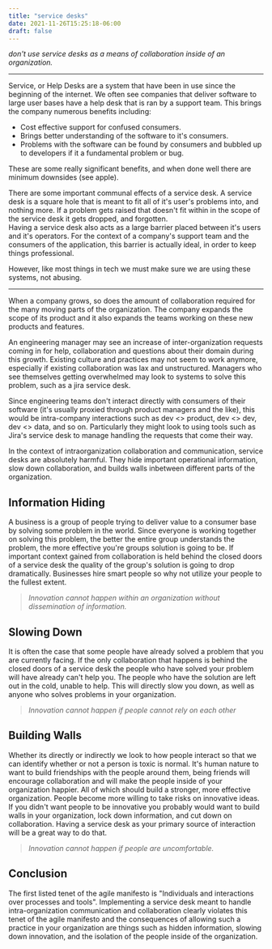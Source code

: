 ```yaml
---
title: "service desks"
date: 2021-11-26T15:25:18-06:00
draft: false
---
```


*don't use service desks as a means of collaboration inside of an organization.*

---

Service, or Help Desks are a system that have been in use since the beginning of the internet. 
We often see companies that deliver software to large user bases have a help desk that is ran by a support team. 
This brings the company numerous benefits including:  
 * Cost effective support for confused consumers.  
 * Brings better understanding of the software to it's consumers.
 * Problems with the software can be found by consumers and bubbled up to developers if it a fundamental problem or bug.

These are some really significant benefits, and when done well there are minimum downsides (see apple).
  
There are some important communal effects of a service desk. A service desk is a square hole that is meant to fit all of it's user's problems into, and nothing more. 
If a problem gets raised that doesn't fit within in the scope of the service desk it gets dropped, and forgotten.       
Having a service desk also acts as a large barrier placed between it's users and it's operators. 
For the context of a company's support team and the consumers of the application, this barrier is actually ideal, in order to keep things professional.
  
However, like most things in tech we must make sure we are using these systems, not abusing.   
  
--- 
  
When a company grows, so does the amount of collaboration required for the many moving parts of the organization. 
The company expands the scope of its product and it also expands the teams working on these new products and features. 

An engineering manager may see an increase of inter-organization requests coming in for help, collaboration and questions about their domain during this growth. 
Existing culture and practices may not seem to work anymore, especially if existing collaboration was lax and unstructured. 
Managers who see themselves getting overwhelmed may look to systems to solve this problem, such as a jira service desk.

Since engineering teams don't interact directly with consumers of their software (it's usually proxied through product managers and the like), 
this would be intra-company interactions such as dev <> product, dev <> dev, dev <> data, and so on.
Particularly they might look to using tools such as Jira's service desk to manage handling the requests that come their way. 
  
In the context of intraorganization collaboration and communication, service desks are absolutely harmful.
They hide important operational information, slow down collaboration, and builds walls inbetween different parts of the organization. 
  
## Information Hiding

A business is a group of people trying to deliver value to a consumer base by solving some problem in the world. 
Since everyone is working together on solving this problem, the better the entire group understands the problem, the more effective you're groups solution is going to be. 
If important context gained from collaboration is held behind the closed doors of a service desk the quality of the group's solution is going to drop dramatically. 
Businesses hire smart people so why not utilize your people to the fullest extent.
> *Innovation cannot happen within an organization without dissemination of information.*

## Slowing Down

It is often the case that some people have already solved a problem that you are currently facing. 
If the only collaboration that happens is behind the closed doors of a service desk the people who have solved your problem will have already can't help you. 
The people who have the solution are left out in the cold, unable to help. This will directly slow you down, as well as anyone who solves problems in your organization.

> *Innovation cannot happen if people cannot rely on each other*

## Building Walls
 
Whether its directly or indirectly we look to how people interact so that we can identify whether or not a person is toxic is normal.
It's human nature to want to build friendships with the people around them, being friends will encourage collaboration and will make the people inside of your organization happier. 
All of which should build a stronger, more effective organization. People become more willing to take risks on innovative ideas. 
If you didn't want people to be innovative you probably would want to build walls in your organization, lock down information, and cut down on collaboration. 
Having a service desk as your primary source of interaction will be a great way to do that.

> *Innovation cannot happen if people are uncomfortable.*

## Conclusion

The first listed tenet of the agile manifesto is "Individuals and interactions over processes and tools".
Implementing a service desk meant to handle intra-organization communication and collaboration clearly violates this tenet of the agile manifesto 
and the consequences of allowing such a practice in your organization are things such as hidden information, slowing down innovation, and the isolation of the people inside of the organization.
